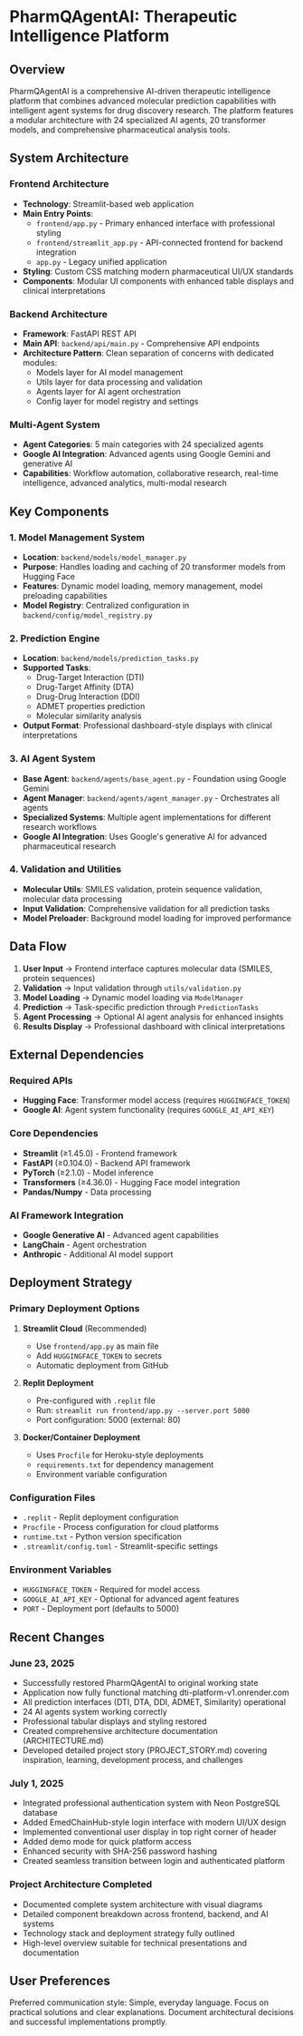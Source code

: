 # PharmQAgentAI: Therapeutic Intelligence Platform

## Overview

PharmQAgentAI is a comprehensive AI-driven therapeutic intelligence platform that combines advanced molecular prediction capabilities with intelligent agent systems for drug discovery research. The platform features a modular architecture with 24 specialized AI agents, 20 transformer models, and comprehensive pharmaceutical analysis tools.

## System Architecture

### Frontend Architecture
- **Technology**: Streamlit-based web application
- **Main Entry Points**: 
  - `frontend/app.py` - Primary enhanced interface with professional styling
  - `frontend/streamlit_app.py` - API-connected frontend for backend integration
  - `app.py` - Legacy unified application
- **Styling**: Custom CSS matching modern pharmaceutical UI/UX standards
- **Components**: Modular UI components with enhanced table displays and clinical interpretations

### Backend Architecture
- **Framework**: FastAPI REST API
- **Main API**: `backend/api/main.py` - Comprehensive API endpoints
- **Architecture Pattern**: Clean separation of concerns with dedicated modules:
  - Models layer for AI model management
  - Utils layer for data processing and validation
  - Agents layer for AI agent orchestration
  - Config layer for model registry and settings

### Multi-Agent System
- **Agent Categories**: 5 main categories with 24 specialized agents
- **Google AI Integration**: Advanced agents using Google Gemini and generative AI
- **Capabilities**: Workflow automation, collaborative research, real-time intelligence, advanced analytics, multi-modal research

## Key Components

### 1. Model Management System
- **Location**: `backend/models/model_manager.py`
- **Purpose**: Handles loading and caching of 20 transformer models from Hugging Face
- **Features**: Dynamic model loading, memory management, model preloading capabilities
- **Model Registry**: Centralized configuration in `backend/config/model_registry.py`

### 2. Prediction Engine
- **Location**: `backend/models/prediction_tasks.py`
- **Supported Tasks**:
  - Drug-Target Interaction (DTI)
  - Drug-Target Affinity (DTA) 
  - Drug-Drug Interaction (DDI)
  - ADMET properties prediction
  - Molecular similarity analysis
- **Output Format**: Professional dashboard-style displays with clinical interpretations

### 3. AI Agent System
- **Base Agent**: `backend/agents/base_agent.py` - Foundation using Google Gemini
- **Agent Manager**: `backend/agents/agent_manager.py` - Orchestrates all agents
- **Specialized Systems**: Multiple agent implementations for different research workflows
- **Google AI Integration**: Uses Google's generative AI for advanced pharmaceutical research

### 4. Validation and Utilities
- **Molecular Utils**: SMILES validation, protein sequence validation, molecular data processing
- **Input Validation**: Comprehensive validation for all prediction tasks
- **Model Preloader**: Background model loading for improved performance

## Data Flow

1. **User Input** → Frontend interface captures molecular data (SMILES, protein sequences)
2. **Validation** → Input validation through `utils/validation.py`
3. **Model Loading** → Dynamic model loading via `ModelManager`
4. **Prediction** → Task-specific prediction through `PredictionTasks`
5. **Agent Processing** → Optional AI agent analysis for enhanced insights
6. **Results Display** → Professional dashboard with clinical interpretations

## External Dependencies

### Required APIs
- **Hugging Face**: Transformer model access (requires `HUGGINGFACE_TOKEN`)
- **Google AI**: Agent system functionality (requires `GOOGLE_AI_API_KEY`)

### Core Dependencies
- **Streamlit** (≥1.45.0) - Frontend framework
- **FastAPI** (≥0.104.0) - Backend API framework
- **PyTorch** (≥2.1.0) - Model inference
- **Transformers** (≥4.36.0) - Hugging Face model integration
- **Pandas/Numpy** - Data processing

### AI Framework Integration
- **Google Generative AI** - Advanced agent capabilities
- **LangChain** - Agent orchestration
- **Anthropic** - Additional AI model support

## Deployment Strategy

### Primary Deployment Options

1. **Streamlit Cloud** (Recommended)
   - Use `frontend/app.py` as main file
   - Add `HUGGINGFACE_TOKEN` to secrets
   - Automatic deployment from GitHub

2. **Replit Deployment**
   - Pre-configured with `.replit` file
   - Run: `streamlit run frontend/app.py --server.port 5000`
   - Port configuration: 5000 (external: 80)

3. **Docker/Container Deployment**
   - Uses `Procfile` for Heroku-style deployments
   - `requirements.txt` for dependency management
   - Environment variable configuration

### Configuration Files
- `.replit` - Replit deployment configuration
- `Procfile` - Process configuration for cloud platforms
- `runtime.txt` - Python version specification
- `.streamlit/config.toml` - Streamlit-specific settings

### Environment Variables
- `HUGGINGFACE_TOKEN` - Required for model access
- `GOOGLE_AI_API_KEY` - Optional for advanced agent features
- `PORT` - Deployment port (defaults to 5000)

## Recent Changes

### June 23, 2025
- Successfully restored PharmQAgentAI to original working state
- Application now fully functional matching dti-platform-v1.onrender.com
- All prediction interfaces (DTI, DTA, DDI, ADMET, Similarity) operational
- 24 AI agents system working correctly
- Professional tabular displays and styling restored
- Created comprehensive architecture documentation (ARCHITECTURE.md)
- Developed detailed project story (PROJECT_STORY.md) covering inspiration, learning, development process, and challenges

### July 1, 2025
- Integrated professional authentication system with Neon PostgreSQL database
- Added EmedChainHub-style login interface with modern UI/UX design
- Implemented conventional user display in top right corner of header
- Added demo mode for quick platform access
- Enhanced security with SHA-256 password hashing
- Created seamless transition between login and authenticated platform

### Project Architecture Completed
- Documented complete system architecture with visual diagrams
- Detailed component breakdown across frontend, backend, and AI systems
- Technology stack and deployment strategy fully outlined
- High-level overview suitable for technical presentations and documentation

## User Preferences

Preferred communication style: Simple, everyday language.
Focus on practical solutions and clear explanations.
Document architectural decisions and successful implementations promptly.